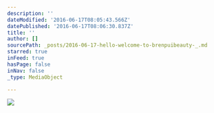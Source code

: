 ```yaml
---
description: ''
dateModified: '2016-06-17T08:05:43.566Z'
datePublished: '2016-06-17T08:06:30.837Z'
title: ''
author: []
sourcePath: _posts/2016-06-17-hello-welcome-to-brenpuibeauty-_.md
starred: true
inFeed: true
hasPage: false
inNav: false
_type: MediaObject

---
```

![](https://the-grid-user-content.s3-us-west-2.amazonaws.com/71f8c1d3-24fc-4506-a0dd-184c4b5fca81.png)